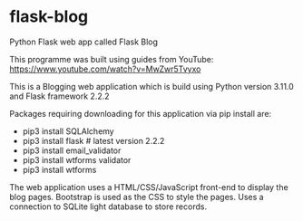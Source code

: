# flask-blog
Python Flask web app called Flask Blog

This programme was built using guides from YouTube: https://www.youtube.com/watch?v=MwZwr5Tvyxo 

This is a Blogging web application which is build using Python version 3.11.0 and Flask framework 2.2.2

Packages requiring downloading for this application via pip install are:

* pip3 install SQLAlchemy   
* pip3 install flask  # latest version 2.2.2   
* pip3 install email_validator  
* pip3 install wtforms validator  
* pip3 install wtforms  


The web application uses a HTML/CSS/JavaScript front-end to display the blog pages.
Bootstrap is used as the CSS to style the pages.
Uses a connection to SQLite light database to store records.

